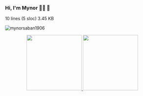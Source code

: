 ### Hi, I'm Mynor 🦖🦈 🦈 
10 lines (5 sloc)  3.45 KB
   
<p align="left"> <img src="https://komarev.com/ghpvc/?username=mynorsaban1906&label=Visitors&color=blue&style=flat" alt="mynorsaban1906" /> </p>


<div align="center">
  <a href="https://github.com/MynorSaban1906">
  <img height="180em" src="https://github-readme-stats.vercel.app/api?username=MynorSaban1906&show_icons=true&theme=dark&include_all_commits=true&count_private=true"/>
  <img height="180em" src="https://github-readme-stats.vercel.app/api/top-langs/?username=MynorSaban1906&layout=compact&langs_count=7&theme=dark"/>
   
</div>
  
<!--
<div align="center">
  <img  src="https://i.imgur.com/fzvjgG6h.jpg" width="300" height="200">
  <img  src="https://user-images.githubusercontent.com/43914175/159107775-ad3ac4b6-6f6e-49d1-963f-83290788d0e2.gif" width="300" height="225"> 
</div>
   
--!>
